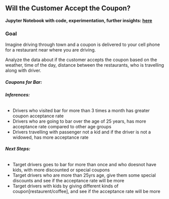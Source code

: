 ## **Will the Customer Accept the Coupon?**

**Jupyter Notebook with code, experimentation, further insights: [here](https://github.com/pravn20sr/AI-ML-CouponAcceptance/blob/master/AcceptanceCoupon.ipynb)**


### **Goal**
Imagine driving through town and a coupon is delivered to your cell phone for a restaurant near where you are driving.

Analyze the data about if the customer accepts the coupon based on the weather, time of the day, distance between the restaurants, who is travelling along with driver.

##### **Coupons for Bar:**

###### **Inferences:**
* Drivers who visited bar for more than 3 times a month has greater coupon acceptance rate 
* Drivers who are going to bar over the age of 25 years, has more acceptance rate compared to other age groups
* Drivers travelling with passenger not a kid and if the driver is not a widowed, has more acceptance rate

###### ****Next Steps:****
* Target drivers goes to bar for more than once and who doesnot have kids, with more discounted or special coupons
* Target drivers who are more than 25yrs age, give them some special discounts and see if the acceptance rate will be more
* Target drivers with kids by giving different kinds of coupon[restaurent/coffee], and see if the acceptance rate will be more
